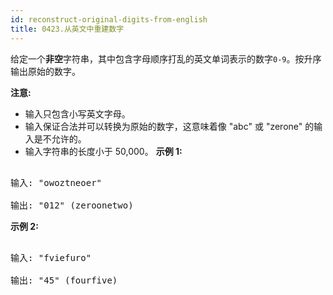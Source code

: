 ```yaml
---
id: reconstruct-original-digits-from-english
title: 0423.从英文中重建数字
---
```

给定一个**非空**字符串，其中包含字母顺序打乱的英文单词表示的数字<code>0-9</code>。按升序输出原始的数字。

**注意:**

- 输入只包含小写英文字母。
- 输入保证合法并可以转换为原始的数字，这意味着像 &#34;abc&#34; 或 &#34;zerone&#34; 的输入是不允许的。
- 输入字符串的长度小于 50,000。
**示例 1:**


<pre><br/>输入: &#34;owoztneoer&#34;<br/><br/>输出: &#34;012&#34; (zeroonetwo)<br/></pre>

**示例 2:**


<pre><br/>输入: &#34;fviefuro&#34;<br/><br/>输出: &#34;45&#34; (fourfive)<br/></pre>


